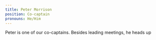 ```yaml
---
title: Peter Morrison
position: Co-captain
pronouns: He/Him
---
```

Peter is one of our co-captains. Besides leading meetings, he heads up
